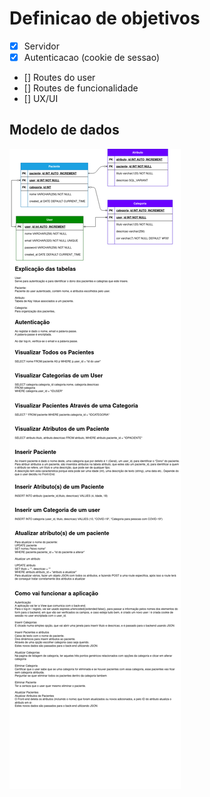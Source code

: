 # Definicao de objetivos

- [x] Servidor
- [x] Autenticacao (cookie de sessao)
- [] Routes do user
- [] Routes de funcionalidade
- [] UX/UI

## Modelo de dados

![modelo de dados da aplicacao](./readme/DBUML.png)
